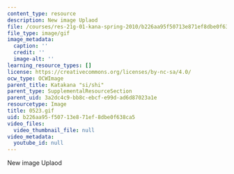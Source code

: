 ```yaml
---
content_type: resource
description: New image Uplaod
file: /courses/res-21g-01-kana-spring-2010/b226aa95f50713e871ef8dbe0f638ca5_0523.gif
file_type: image/gif
image_metadata:
  caption: ''
  credit: ''
  image-alt: ''
learning_resource_types: []
license: https://creativecommons.org/licenses/by-nc-sa/4.0/
ocw_type: OCWImage
parent_title: Katakana "si/shi"
parent_type: SupplementalResourceSection
parent_uid: 3a2dc4c9-bb8c-ebcf-e99d-ad6d87023a1e
resourcetype: Image
title: 0523.gif
uid: b226aa95-f507-13e8-71ef-8dbe0f638ca5
video_files:
  video_thumbnail_file: null
video_metadata:
  youtube_id: null
---
```

New image Uplaod
